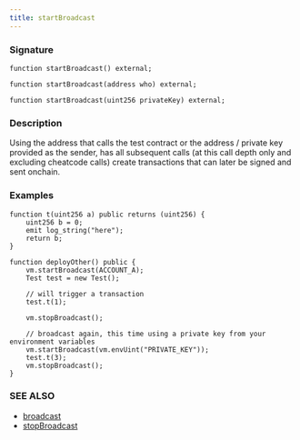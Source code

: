 ```yaml
---
title: startBroadcast
---
```


### Signature

```solidity
function startBroadcast() external;
```

```solidity
function startBroadcast(address who) external;
```

```solidity
function startBroadcast(uint256 privateKey) external;
```

### Description

Using the address that calls the test contract or the address / private key provided
as the sender, has all subsequent calls (at this call depth only and excluding cheatcode calls) create
transactions that can later be signed and sent onchain.

### Examples

```solidity
function t(uint256 a) public returns (uint256) {
    uint256 b = 0;
    emit log_string("here");
    return b;
}

function deployOther() public {
    vm.startBroadcast(ACCOUNT_A);
    Test test = new Test();

    // will trigger a transaction
    test.t(1);

    vm.stopBroadcast();

    // broadcast again, this time using a private key from your environment variables
    vm.startBroadcast(vm.envUint("PRIVATE_KEY"));
    test.t(3);
    vm.stopBroadcast();
}
```

### SEE ALSO

- [broadcast](./broadcast)
- [stopBroadcast](./stop-broadcast)
